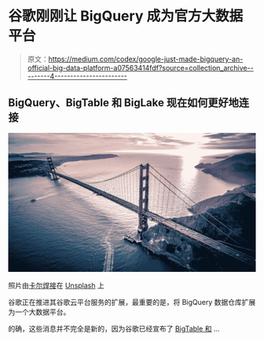 # 谷歌刚刚让 BigQuery 成为官方大数据平台

> 原文：<https://medium.com/codex/google-just-made-bigquery-an-official-big-data-platform-a07563414fdf?source=collection_archive---------4----------------------->

## BigQuery、BigTable 和 BigLake 现在如何更好地连接

![](img/ee18b6cf4743e2178f686c09d0fc38f3.png)

照片由[卡尔焊接](https://unsplash.com/@carlsolder?utm_source=unsplash&utm_medium=referral&utm_content=creditCopyText)在 [Unsplash](https://unsplash.com/collections/8829227/golden-gate-bridge?utm_source=unsplash&utm_medium=referral&utm_content=creditCopyText) 上

谷歌正在推进其谷歌云平台服务的扩展，最重要的是，将 BigQuery 数据仓库扩展为一个大数据平台。

的确，这些消息并不完全是新的，因为谷歌已经宣布了 [BigTable 和](/codex/read-data-directly-with-bigquery-sql-with-the-zero-etl-approach-a2dc34ff76ff) …